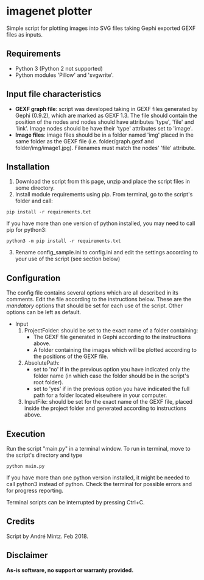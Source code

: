 # imagenet plotter
Simple script for plotting images into SVG files taking Gephi exported GEXF files as inputs.

## Requirements
* Python 3 (Python 2 not supported)
* Python modules 'Pillow' and 'svgwrite'.

## Input file characteristics
* **GEXF graph file**: script was developed taking in GEXF files generated by Gephi (0.9.2), which are marked as GEXF 1.3. The file should contain the position of the nodes and nodes should have attributes 'type', 'file' and 'link'. Image nodes should be have their 'type' attributes set to 'image'.
* **Image files**: image files should be in a folder named 'img' placed in the same folder as the GEXF file (i.e. folder/graph.gexf and folder/img/image1.jpg). Filenames must match the nodes' 'file' attribute.

## Installation
1. Download the script from this page, unzip and place the script files in some directory.
2. Install module requirements using pip. From terminal, go to the script's folder and call:
```
pip install -r requirements.txt
```
If you have more than one version of python installed, you may need to call pip for python3:
```
python3 -m pip install -r requirements.txt
```
3. Rename config_sample.ini to config.ini and edit the settings according to your use of the script (see section below)

## Configuration
The config file contains several options which are all described in its comments. Edit the file according to the instructions below. These are the *mandatory* options that should be set for each use of the script. Other options can be left as default.

* Input
    1. ProjectFolder: should be set to the exact name of a folder containing:
        * The GEXF file generated in Gephi according to the instructions above.
        * A folder containing the images which will be plotted according to the positions of the GEXF file.
    2. AbsolutePath:
        * set to 'no' if in the previous option you have indicated only the folder name (in which case the folder should be in the script's root folder).
        * set to 'yes' if in the previous option you have indicated the full path for a folder located elsewhere in your computer.
    3. InputFile: should be set for the exact name of the GEXF file, placed inside the project folder and generated according to instructions above.

## Execution
Run the script "main.py" in a terminal window. To run in terminal, move to the script's directory and type
```
python main.py
```
If you have more than one python version installed, it might be needed to call python3 instead of python.
Check the terminal for possible errors and for progress reporting.

Terminal scripts can be interrupted by pressing Ctrl+C.

## Credits
Script by André Mintz. Feb 2018.

## Disclaimer
**As-is software, no support or warranty provided.**
